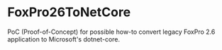 # FoxPro26ToNetCore
PoC (Proof-of-Concept) for possible how-to convert legacy FoxPro 2.6 application to Microsoft's dotnet-core.
